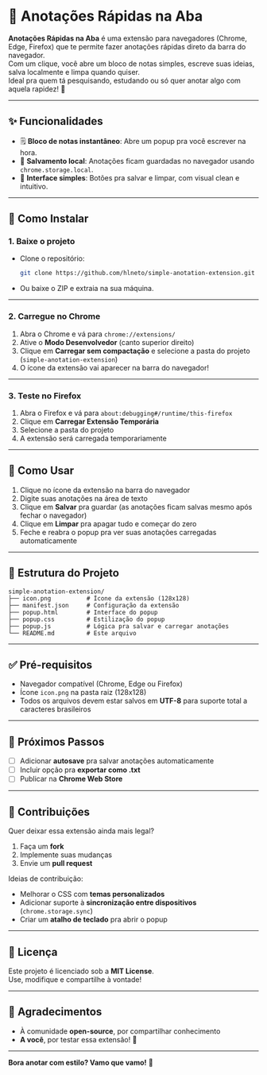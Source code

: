 # 📝 Anotações Rápidas na Aba

**Anotações Rápidas na Aba** é uma extensão para navegadores (Chrome, Edge, Firefox) que te permite fazer anotações rápidas direto da barra do navegador.  
Com um clique, você abre um bloco de notas simples, escreve suas ideias, salva localmente e limpa quando quiser.  
Ideal pra quem tá pesquisando, estudando ou só quer anotar algo com aquela rapidez! 🌟

---

## ✨ Funcionalidades

- 🗒️ **Bloco de notas instantâneo**: Abre um popup pra você escrever na hora.
- 💾 **Salvamento local**: Anotações ficam guardadas no navegador usando `chrome.storage.local`.
- 🎨 **Interface simples**: Botões pra salvar e limpar, com visual clean e intuitivo.

---

## 🔧 Como Instalar

### 1. Baixe o projeto

- Clone o repositório:
  ```bash
  git clone https://github.com/hlneto/simple-anotation-extension.git
  ```
- Ou baixe o ZIP e extraia na sua máquina.

---

### 2. Carregue no Chrome

1. Abra o Chrome e vá para `chrome://extensions/`
2. Ative o **Modo Desenvolvedor** (canto superior direito)
3. Clique em **Carregar sem compactação** e selecione a pasta do projeto (`simple-anotation-extension`)
4. O ícone da extensão vai aparecer na barra do navegador!

---

### 3. Teste no Firefox

1. Abra o Firefox e vá para `about:debugging#/runtime/this-firefox`
2. Clique em **Carregar Extensão Temporária**
3. Selecione a pasta do projeto
4. A extensão será carregada temporariamente

---

## 🧠 Como Usar

1. Clique no ícone da extensão na barra do navegador
2. Digite suas anotações na área de texto
3. Clique em **Salvar** pra guardar (as anotações ficam salvas mesmo após fechar o navegador)
4. Clique em **Limpar** pra apagar tudo e começar do zero
5. Feche e reabra o popup pra ver suas anotações carregadas automaticamente

---

## 📁 Estrutura do Projeto

```
simple-anotation-extension/
├── icon.png          # Ícone da extensão (128x128)
├── manifest.json     # Configuração da extensão
├── popup.html        # Interface do popup
├── popup.css         # Estilização do popup
├── popup.js          # Lógica pra salvar e carregar anotações
└── README.md         # Este arquivo
```

---

## ✅ Pré-requisitos

- Navegador compatível (Chrome, Edge ou Firefox)
- Ícone `icon.png` na pasta raiz (128x128)
- Todos os arquivos devem estar salvos em **UTF-8** para suporte total a caracteres brasileiros

---

## 🚀 Próximos Passos

- [ ] Adicionar **autosave** pra salvar anotações automaticamente
- [ ] Incluir opção pra **exportar como .txt**
- [ ] Publicar na **Chrome Web Store**

---

## 🤝 Contribuições

Quer deixar essa extensão ainda mais legal?

1. Faça um **fork**
2. Implemente suas mudanças
3. Envie um **pull request**

Ideias de contribuição:

- Melhorar o CSS com **temas personalizados**
- Adicionar suporte à **sincronização entre dispositivos** (`chrome.storage.sync`)
- Criar um **atalho de teclado** pra abrir o popup

---

## 📄 Licença

Este projeto é licenciado sob a **MIT License**.  
Use, modifique e compartilhe à vontade!

---

## 🙌 Agradecimentos

- À comunidade **open-source**, por compartilhar conhecimento
- **A você**, por testar essa extensão! 🚀

---

**Bora anotar com estilo? Vamo que vamo!** 🎉
